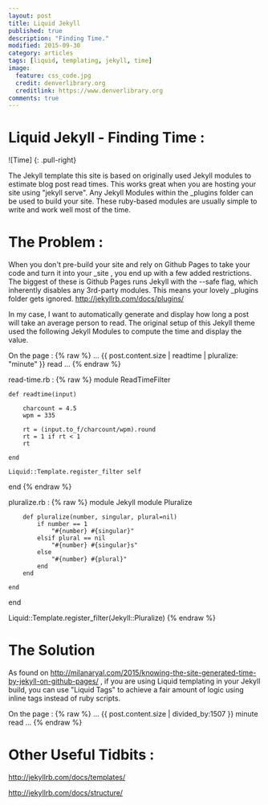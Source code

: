 ```yaml
---
layout: post
title: Liquid Jekyll
published: true
description: "Finding Time."
modified: 2015-09-30
category: articles
tags: [liquid, templating, jekyll, time]
image:
  feature: css_code.jpg
  credit: denverlibrary.org
  creditlink: https://www.denverlibrary.org
comments: true  
---
```


# Liquid Jekyll - Finding Time &#58;

![Time]<i class="icon-time"></i>
{: .pull-right}

The Jekyll template this site is based on originally used Jekyll modules to estimate blog post read times. This works great when you are hosting your site using "jekyll serve". Any Jekyll Modules within the _plugins folder can be used to build your site. These ruby-based modules are usually simple to write and work well most of the time.

# The Problem &#58;
When you don't pre-build your site and rely on Github Pages to take your code and turn it into your _site , you end up with a few added restrictions. The biggest of these is Github Pages runs Jekyll with the --safe flag, which inherently disables any 3rd-party modules. This means your lovely _plugins folder gets ignored.
<a>http://jekyllrb.com/docs/plugins/</a>

In my case, I want to automatically generate and display how long a post will take an average person to read. The original setup of this Jekyll theme used the following Jekyll Modules to compute the time and display the value.

On the page &#58;
{% raw %}
...
<i class="icon-time"></i> {{ post.content.size | readtime | pluralize: "minute" }}  read</span>
...
{% endraw %}

read-time.rb &#58;
{% raw %}
module ReadTimeFilter

	def readtime(input)

		charcount = 4.5
		wpm = 335

		rt = (input.to_f/charcount/wpm).round
		rt = 1 if rt < 1
		rt

	end

	Liquid::Template.register_filter self

end
{% endraw %}

pluralize.rb &#58;
{% raw %}
module Jekyll
	module Pluralize

		def pluralize(number, singular, plural=nil)
			if number == 1
				"#{number} #{singular}"
			elsif plural == nil
				"#{number} #{singular}s"
			else
				"#{number} #{plural}"
			end
		end

	end
end

Liquid::Template.register_filter(Jekyll::Pluralize)
{% endraw %}

# The Solution
As found on <a>http://milanaryal.com/2015/knowing-the-site-generated-time-by-jekyll-on-github-pages/</a> , if you are using Liquid templating in your Jekyll build, you can use "Liquid Tags" to achieve a fair amount of logic using inline tags instead of ruby scripts.

On the page &#58;
{% raw %}
...
<i class="icon-time"></i> {{ post.content.size | divided_by:1507 }}  minute read</span>
...
{% endraw %}

# Other Useful Tidbits &#58;
<a>http://jekyllrb.com/docs/templates/</a>

<a>http://jekyllrb.com/docs/structure/</a>
